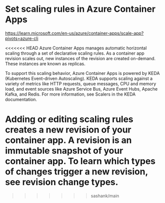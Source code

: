 # Set scaling rules in Azure Container Apps

https://learn.microsoft.com/en-us/azure/container-apps/scale-app?pivots=azure-cli

<<<<<<< HEAD
Azure Container Apps manages automatic horizontal scaling through a set of declarative scaling rules. As a container app revision scales out, new instances of the revision are created on-demand. These instances are known as replicas.

To support this scaling behavior, Azure Container Apps is powered by KEDA (Kubernetes Event-driven Autoscaling). KEDA supports scaling against a variety of metrics like HTTP requests, queue messages, CPU and memory load, and event sources like Azure Service Bus, Azure Event Hubs, Apache Kafka, and Redis. For more information, see Scalers in the KEDA documentation.

Adding or editing scaling rules creates a new revision of your container app. A revision is an immutable snapshot of your container app. To learn which types of changes trigger a new revision, see revision change types.
=======
>>>>>>> sashank/main
